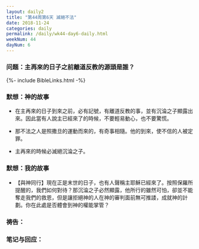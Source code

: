 ```yaml
---
layout: daily2
title: "第44周第6天 滅絕不法"
date: 2018-11-24
categories: daily
permalink: /daily/wk44-day6-daily.html
weekNum: 44
dayNum: 6
---
```


### 问题：主再來的日子之前離道反教的源頭是誰？

{%- include BibleLinks.html -%}

### 默想：神的故事 
+ 在主再來的日子到來之前，必有記號，有離道反教的事，並有沉淪之子顯露出來。因此當有人說主已經來了的時候，不要輕易動心，也不要驚慌。

+ 那不法之人是照撒旦的運動而來的，有奇事相隨。他的到來，使不信的人被定罪。

+ 主再來的時候必滅絕沉淪之子。

### 默想：我的故事
+ 【與神同行】現在正是末世的日子，也有人聲稱主耶穌已經來了。按照保羅所提醒的，我們如何對待？那沉淪之子必然顯露，他所行的雖然可怕，卻並不能奪走我們的救恩，但是讓拒絕神的人在神的審判面前無可推諉，成就神的計劃。你在此處是否體會到神的權能掌管？

### 祷告：

### 笔记与回应：
